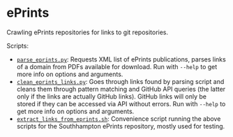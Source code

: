 # ePrints

Crawling ePrints repositories for links to git repositories.

Scripts:

- [`parse_eprints.py`](parse_eprints.py): Requests XML list of ePrints publications, parses links of a domain from PDFs available for download. Run with `--help` to get more info on options and arguments.
- [`clean_eprints_links.py`](clean_eprints_links.py): Goes through links found by parsing script and cleans them through pattern matching and GitHub API queries (the latter only if the links are actually GitHub links). GitHub links will only be stored if they can be accessed via API without errors. Run with `--help` to get more info on options and arguments.
- [`extract_links_from_eprints.sh`](extract_links_from_eprints.sh): Convenience script running the above scripts for the Southhampton ePrints repository, mostly used for testing.
